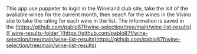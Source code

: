 This app use puppeter to login in the Wineland club site, take the lsit of the avaliable wines for the current month, then seach for the wines in the Vivino site to take the rating for each wine in the list. The information is saved in the [https://github.com/pablo87f/wine-selection/tree/main/wine-list-results]([`wine-results-folder`](https://github.com/pablo87f/wine-selection/tree/main/wine-list-results)https://github.com/pablo87f/wine-selection/tree/main/wine-list-results)
